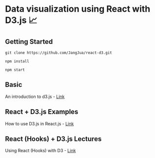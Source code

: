 # Data visualization using React with D3.js 📈

## Getting Started
```git clone https://github.com/JangJua/react-d3.git```

```npm install```

```npm start```
## Basic
An introduction to d3.js - 
[Link](https://www.d3-graph-gallery.com/intro_d3js.html)

## React + D3.js Examples
How to use D3.js in React.js -
[Link](https://wattenberger.com/blog/react-and-d3)

## React (Hooks) + D3.js Lectures
Using React (Hooks) with D3 -
[Link](https://www.youtube.com/watch?v=hR8xtl_IbCw&list=PLDZ4p-ENjbiPo4WH7KdHjh_EMI7Ic8b2B&index=3&ab_channel=TheMuratorium)
